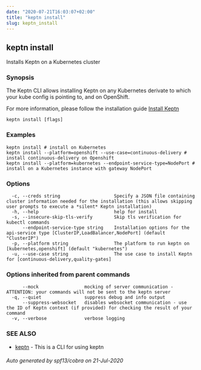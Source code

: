 ```yaml
---
date: "2020-07-21T16:03:07+02:00"
title: "keptn install"
slug: keptn_install
---
```

## keptn install

Installs Keptn on a Kubernetes cluster

### Synopsis

The Keptn CLI allows installing Keptn on any Kubernetes derivate to which your kube config is pointing to, and on OpenShift.

For more information, please follow the installation guide [Install Keptn](https://keptn.sh/docs/0.7.x/operate/install/#install-keptn)



```
keptn install [flags]
```

### Examples

```
keptn install # install on Kubernetes
keptn install --platform=openshift --use-case=continuous-delivery # install continuous-delivery on Openshift
keptn install --platform=kubernetes --endpoint-service-type=NodePort # install on a Kubernetes instance with gateway NodePort
```

### Options

```
  -c, --creds string                    Specify a JSON file containing cluster information needed for the installation (this allows skipping user prompts to execute a *silent* Keptn installation)
  -h, --help                            help for install
  -s, --insecure-skip-tls-verify        Skip tls verification for kubectl commands
      --endpoint-service-type string    Installation options for the api-service type [ClusterIP,LoadBalancer,NodePort] (default "ClusterIP")
  -p, --platform string                 The platform to run keptn on [kubernetes,openshift] (default "kubernetes")
  -u, --use-case string                 The use case to install Keptn for [continuous-delivery,quality-gates]
```

### Options inherited from parent commands

```
      --mock                 mocking of server communication - ATTENTION: your commands will not be sent to the keptn server
  -q, --quiet                suppress debug and info output
      --suppress-websocket   disables websocket communication - use the ID of Keptn context (if provided) for checking the result of your command
  -v, --verbose              verbose logging
```

### SEE ALSO

* [keptn](../keptn/)	 - This is a CLI for using keptn

###### Auto generated by spf13/cobra on 21-Jul-2020
